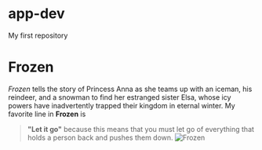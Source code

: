 # app-dev
My first repository
# Frozen 
*Frozen* tells the story of Princess Anna as she teams up with an iceman, his reindeer, and a snowman to find her estranged sister Elsa, whose icy powers have inadvertently trapped their kingdom in eternal winter.
My favorite line in **Frozen** is 
> **"Let it go"** 
because this means that you must let go of everything that holds a person back and pushes them down. 
![Frozen](https://www.google.com/imgres?imgurl=https%3A%2F%2Flumiere-a.akamaihd.net%2Fv1%2Fimages%2Fcharacters_hero_mobile_frozen_winter_6f5aed47.jpeg%3Fregion%3D0%252C0%252C480%252C240&tbnid=zC_CuFP4hXvZFM&vet=12ahUKEwjh_fLFv4v_AhXIjdgFHXlBDpcQMygIegUIARDBAQ..i&imgrefurl=https%3A%2F%2Ffrozen.disney.com%2Fcharacters&docid=34CS4tKq4cV_DM&w=480&h=240&q=frozen%20cartoon%20description&hl=en-US&ved=2ahUKEwjh_fLFv4v_AhXIjdgFHXlBDpcQMygIegUIARDBAQ.jpeg) 
